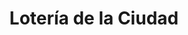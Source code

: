 ---
title: "Lotería de la Ciudad"
url: /ciudad-autonoma-de-buenos-aires/loteria-de-la-ciudad-avenida-triunvirato-3/
shop: lotería
---